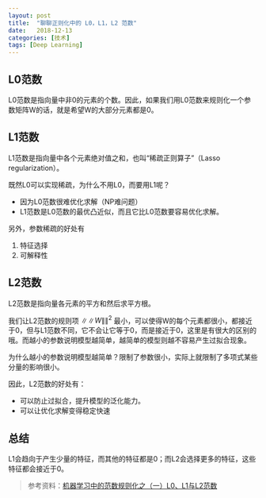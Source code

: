 ```yaml
---
layout: post
title:  "聊聊正则化中的 L0，L1，L2 范数"
date:   2018-12-13
categories: [技术]
tags: [Deep Learning]
---
```



## L0范数
L0范数是指向量中非0的元素的个数。因此，如果我们用L0范数来规则化一个参数矩阵W的话，就是希望W的大部分元素都是0。

## L1范数
L1范数是指向量中各个元素绝对值之和，也叫“稀疏正则算子”（Lasso regularization）。

既然L0可以实现稀疏，为什么不用L0，而要用L1呢？
* 因为L0范数很难优化求解（NP难问题）
* L1范数是L0范数的最优凸近似，而且它比L0范数要容易优化求解。

另外，参数稀疏的好处有
1. 特征选择
2. 可解释性

## L2范数
L2范数是指向量各元素的平方和然后求平方根。

我们让L2范数的规则项 $\|\|W\|\|^2$ 最小，可以使得W的每个元素都很小，都接近于0，但与L1范数不同，它不会让它等于0，而是接近于0，这里是有很大的区别的哦。而越小的参数说明模型越简单，越简单的模型则越不容易产生过拟合现象。

为什么越小的参数说明模型越简单？限制了参数很小，实际上就限制了多项式某些分量的影响很小。

因此，L2范数的好处有：
* 可以防止过拟合，提升模型的泛化能力。
* 可以让优化求解变得稳定快速

## 总结
L1会趋向于产生少量的特征，而其他的特征都是0；而L2会选择更多的特征，这些特征都会接近于0。

> 参考资料：[机器学习中的范数规则化之（一）L0、L1与L2范数](https://blog.csdn.net/zouxy09/article/details/24971995)


